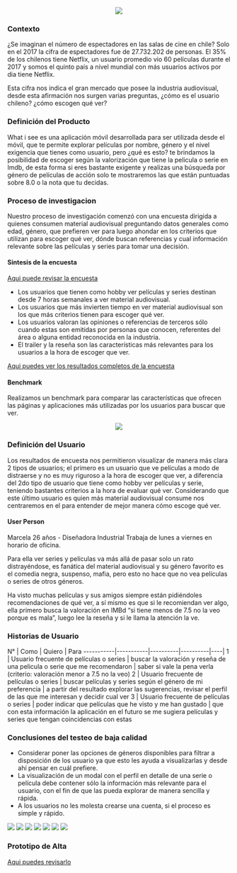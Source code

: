 <p align="center">
<img src="src/img/logo-final.png">
</p>

### Contexto
¿Se imaginan el número de espectadores en las salas de cine en chile? Solo en el 2017 la cifra de espectadores fue de 27.732.202 de personas. El 35% de los chilenos tiene Netflix, un usuario promedio vio 60 películas durante el 2017 y somos el quinto país a nivel mundial con más usuarios activos por dia tiene Netflix.

Esta cifra nos indica el gran mercado que posee la industria audiovisual, desde esta afirmación nos surgen varias preguntas, ¿cómo es el usuario chileno? ¿cómo escogen qué ver?


### Definición del Producto
What i see es una aplicación móvil desarrollada para ser utilizada desde el móvil, que te permite explorar películas por nombre, género y el nivel exigencia que tienes como usuario, pero ¿qué es esto? te brindamos la posibilidad de escoger según la valorización que tiene la pelicula o serie en Imdb, de esta forma si eres bastante exigente y realizas una búsqueda por género de películas de acción solo te mostraremos las que están puntuadas sobre 8.0 o la nota que tu decidas.

### Proceso de investigacion 

Nuestro proceso de investigación comenzó con una encuesta dirigida a quienes consumen material audiovisual preguntando datos generales como edad, género, que prefieren ver para luego ahondar en los criterios que utilizan para escoger qué ver, dónde buscan referencias y cual información relevante sobre las películas y series para tomar una decisión.

#### Sintesis de la encuesta

[Aqui puede revisar la encuesta](https://goo.gl/forms/sUVD4TMB85FZK9cJ3)

- Los usuarios que tienen como hobby ver películas y series destinan desde 7 horas semanales a ver material audiovisual.
- Los usuarios que más invierten tiempo en ver material audiovisual son los que más criterios tienen para escoger qué ver.
- Los usuarios valoran las opiniones o referencias de terceros sólo cuando estas son emitidas por personas que conocen, referentes del área o alguna entidad reconocida en la industria. 
- El trailer y la reseña son las características más relevantes para los usuarios a la hora de escoger que ver. 


[Aqui puedes ver los resultados completos de la encuesta](https://docs.google.com/spreadsheets/d/1EYrlUAObY5qt3qRiITiMOzazO32XxcFGQ8z67HRNzsU/edit?usp=sharing)

#### Benchmark
Realizamos un benchmark para comparar las características que ofrecen las páginas y aplicaciones más utilizadas por los usuarios para buscar que ver.

<p align="center">
<img src="src/img/readme/Blank Diagram.png">
</p>

### Definición del Usuario
Los resultados de encuesta nos permitieron visualizar de manera más clara 2 tipos de usuarios; el primero es un usuario que ve películas a modo de distraerse y no es muy riguroso a la hora de escoger que ver, a diferencia del 2do tipo de usuario que tiene como hobby ver películas y serie, teniendo bastantes criterios a la hora de evaluar qué ver. Considerando que este último usuario es quien más material audiovisual consume nos centraremos en el para entender de mejor manera cómo escoge qué ver.

#### User Person
Marcela 26 años - Diseñadora Industrial
Trabaja de lunes a viernes en horario de oficina.

Para ella ver series y películas va más allá de pasar solo un rato distrayéndose, es fanática del material audiovisual y su género favorito es el comedia negra, suspenso, mafia, pero esto no hace que no vea películas o series de otros géneros.

Ha visto muchas películas y sus amigos siempre están pidiéndoles recomendaciones de qué ver, a sí mismo es que si le recomiendan ver algo, ella primero busca la valoración en IMBd “si tiene menos de 7.5 no la veo porque es mala”, luego lee la reseña y si le llama la atención la ve. 

### Historias de Usuario 

N° | Como | Quiero | Para
-----------|-----------|----------|----------|----|
1 | Usuario frecuente de películas o series | buscar la valoración y reseña de una pelicula o serie que me recomendaron | saber si vale la pena verla (criterio: valoración menor a 7.5 no la veo)
2 | Usuario frecuente de películas o series | buscar películas y series según el género de mi preferencia | a partir del resultado explorar las sugerencias, revisar el perfil de las que me interesan y decidir cual ver
3 | Usuario frecuente de películas o series | poder indicar que películas que he visto y me han gustado | que con esta información la aplicación en el futuro se me sugiera películas y series que tengan coincidencias con estas


### Conclusiones del testeo de baja calidad 


- Considerar poner las opciones de géneros disponibles para filtrar a disposición de los usuario ya que esto les ayuda a visualizarlas y desde ahí pensar en cuál prefiere.
- La visualización de un modal con el perfil en detalle de una serie o película debe contener sólo la información más relevante para el usuario, con el fin de que las pueda explorar de manera sencilla y rápida.
- A los usuarios no les molesta crearse una cuenta, si el proceso es simple y rápido.

![](src/img/readme/proto&#32;baja/1.png)
![](src/img/readme/proto&#32;baja/2.png)
![](src/img/readme/proto&#32;baja/3.png)
![](src/img/readme/proto&#32;baja/4.png)
![](src/img/readme/proto&#32;baja/5.png)
![](src/img/readme/proto&#32;baja/6.png)
![](src/img/readme/proto&#32;baja/7.png)


### Prototipo de Alta

[Aqui puedes revisarlo](https://drive.google.com/open?id=1uKnndF_0QRyoObW4xFLS6U2IoLv8Snqe)
